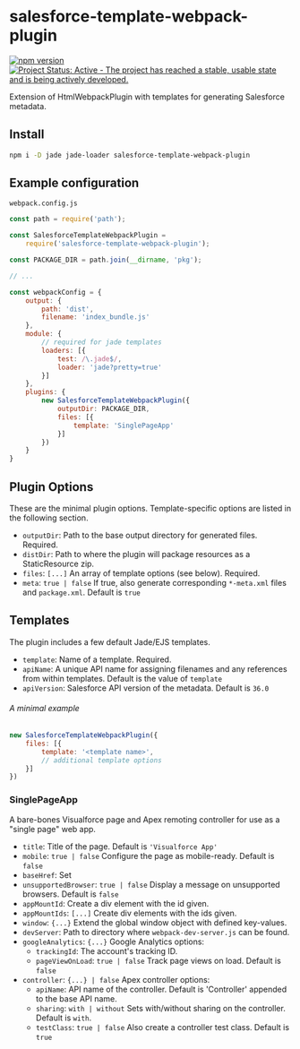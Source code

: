 # salesforce-template-webpack-plugin

[![npm version](https://img.shields.io/npm/v/salesforce-template-webpack-plugin.svg)](https://www.npmjs.com/package/salesforce-template-webpack-plugin)
[![Project Status: Active - The project has reached a stable, usable state and is being actively developed.](http://www.repostatus.org/badges/latest/active.svg)](http://www.repostatus.org/#active)

Extension of HtmlWebpackPlugin with templates for generating Salesforce
metadata.

## Install

```bash
npm i -D jade jade-loader salesforce-template-webpack-plugin
```

## Example configuration

`webpack.config.js`

```javascript
const path = require('path');

const SalesforceTemplateWebpackPlugin =
	require('salesforce-template-webpack-plugin');

const PACKAGE_DIR = path.join(__dirname, 'pkg');

// ...

const webpackConfig = {
	output: {
		path: 'dist',
		filename: 'index_bundle.js'
	},
	module: {
		// required for jade templates
		loaders: [{
			test: /\.jade$/,
			loader: 'jade?pretty=true'
		}]
	},
	plugins: {
		new SalesforceTemplateWebpackPlugin({
			outputDir: PACKAGE_DIR,
			files: [{
				template: 'SinglePageApp'
			}]
		})
	}
}
```

## Plugin Options

These are the minimal plugin options. Template-specific options are listed in the
following section.

- `outputDir`: Path to the base output directory for generated files. Required.
- `distDir`: Path to where the plugin will package resources as a StaticResource zip.
- `files`: `[...]` An array of template options (see below). Required.
- `meta`: `true | false` If true, also generate corresponding `*-meta.xml` files and `package.xml`. Default is `true`

## Templates

The plugin includes a few default Jade/EJS templates.

- `template`: Name of a template. Required.
- `apiName`: A unique API name for assigning filenames and any references from within templates. Default is the value of `template`
- `apiVersion`: Salesforce API version of the metadata. Default is `36.0`

###### A minimal example

```javascript
new SalesforceTemplateWebpackPlugin({
	files: [{
		template: '<template name>',
		// additional template options
	}]
})
```

### SinglePageApp

A bare-bones Visualforce page and Apex remoting controller for use as a "single page" web app.

- `title`: Title of the page. Default is `'Visualforce App'`
- `mobile`: `true | false` Configure the page as mobile-ready. Default is `false`
- `baseHref`: Set <base href="{value}">
- `unsupportedBrowser`: `true | false` Display a message on unsupported browsers. Default is `false`
- `appMountId`: Create a div element with the id given.
- `appMountIds`: `[...]` Create div elements with the ids given.
- `window`: `{...}` Extend the global window object with defined key-values.
- `devServer`: Path to directory where `webpack-dev-server.js` can be found.
- `googleAnalytics`: `{...}` Google Analytics options:
	- `trackingId`: The account's tracking ID.
	- `pageViewOnLoad`: `true | false` Track page views on load. Default is `false`
- `controller`: `{...} | false` Apex controller options:
	- `apiName`: API name of the controller. Default is 'Controller' appended to the base API name.
	- `sharing`: `with | without` Sets with/without sharing on the controller. Default is `with`.
	- `testClass`: `true | false` Also create a controller test class. Default is `true`
